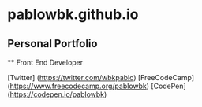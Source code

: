 # pablowbk.github.io

## Personal Portfolio

** Front End Developer

[Twitter] (https://twitter.com/wbkpablo)
[FreeCodeCamp] (https://www.freecodecamp.org/pablowbk)
[CodePen] (https://codepen.io/pablowbk)
